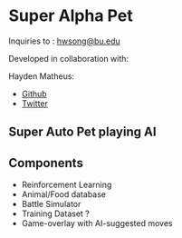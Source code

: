 # Super Alpha Pet
Inquiries to : hwsong@bu.edu

Developed in collaboration with:

Hayden Matheus:
 - [Github](https://github.com/Hayden-Matheus)
 - [Twitter](twitter.com/MCSReverb)
## Super Auto Pet playing AI

## Components
 - Reinforcement Learning
 - Animal/Food database
 - Battle Simulator
 - Training Dataset ? 
 - Game-overlay with AI-suggested moves

